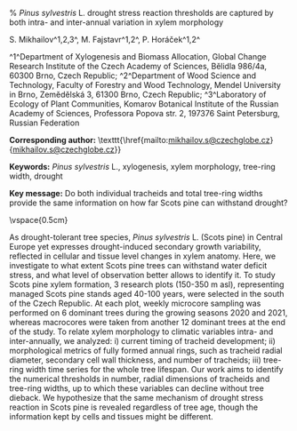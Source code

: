 % *Pinus sylvestris* L. drought stress reaction thresholds are captured by both intra- and inter-annual variation in xylem morphology

S. Mikhailov^1,2,3^, M. Fajstavr^1,2^, P. Horáček^1,2^

^1^Department of Xylogenesis and Biomass Allocation, Global Change Research Institute of the Czech Academy of Sciences, Bělidla 986/4a, 60300 Brno, Czech Republic;
^2^Department of Wood Science and Technology, Faculty of Forestry and Wood Technology, Mendel University in Brno, Zemĕdĕlská 3, 61300 Brno, Czech Republic;
^3^Laboratory of Ecology of Plant Communities, Komarov Botanical Institute of the Russian Academy of Sciences, Professora Popova str. 2, 197376 Saint Petersburg, Russian Federation

**Corresponding author:** \texttt{\href{mailto:mikhailov.s@czechglobe.cz}{mikhailov.s@czechglobe.cz}}

**Keywords:** *Pinus sylvestris* L., xylogenesis, xylem morphology, tree-ring width, drought

**Key message:** Do both individual tracheids and total tree-ring widths provide the same information on how far Scots pine can withstand drought?

\vspace{0.5cm}

As drought-tolerant tree species, *Pinus sylvestris* L. (Scots pine) in Central Europe yet expresses drought-induced secondary growth variability, reflected in cellular and tissue level changes in xylem anatomy.
Here, we investigate to what extent Scots pine trees can withstand water deficit stress, and what level of observation better allows to identify it.
To study Scots pine xylem formation, 3 research plots (150-350 m asl), representing managed Scots pine stands aged 40-100 years, were selected in the south of the Czech Republic.
At each plot, weekly microcore sampling was performed on 6 dominant trees during the growing seasons 2020 and 2021, whereas macrocores were taken from another 12 dominant trees at the end of the study.
To relate xylem morphology to climatic variables intra- and inter-annually, we analyzed:
i) current timing of tracheid development;
ii) morphological metrics of fully formed annual rings, such as tracheid radial diameter, secondary cell wall thickness, and number of tracheids;
iii) tree-ring width time series for the whole tree lifespan.
Our work aims to identify the numerical thresholds in number, radial dimensions of tracheids and tree-ring widths, up to which these variables can decline without tree dieback.
We hypothesize that the same mechanism of drought stress reaction in Scots pine is revealed regardless of tree age, though the information kept by cells and tissues might be different.

